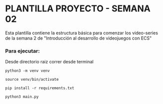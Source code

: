 # PLANTILLA PROYECTO - SEMANA 02

Esta plantilla contiene la estructura básica para comenzar los video-series de la semana 2 de "Introducción al desarrollo de videojuegos con ECS"


### Para ejecutar:

Desde directorio raiz correr desde terminal

```
python3 -m venv venv

source venv/bin/activate

pip install -r requirements.txt

python3 main.py

```
